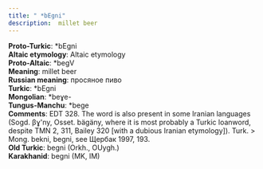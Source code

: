 ```yaml
---
title: " *bEgni"
description:  millet beer
---
```


<strong>Proto-Turkic</strong>:  *bEgni<br>
<strong>Altaic etymology</strong>:  Altaic etymology<br>
<strong> Proto-Altaic</strong>:  *begV<br>
<strong>Meaning</strong>:  millet beer<br>
<strong>Russian meaning</strong>:  просяное пиво<br>
<strong>Turkic</strong>:  *bEgni<br>
<strong>Mongolian</strong>:  *beɣe-<br>
<strong>Tungus-Manchu</strong>:  *bege<br>
<strong>Comments</strong>:  EDT 328. The word is also present in some Iranian languages (Sogd. βɣ'ny, Osset. bägäny, where it is most probably a Turkic loanword, despite TMN 2, 311, Bailey 320 [with a dubious Iranian etymology]). Turk. > Mong. bekni, begni, see Щербак 1997, 193.<br>
<strong>Old Turkic</strong>:  begni (Orkh., OUygh.)<br>
<strong>Karakhanid</strong>:  begni (MK, IM)<br>


